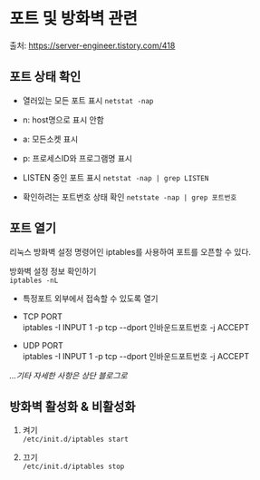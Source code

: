 # 포트 및 방화벽 관련

출처: https://server-engineer.tistory.com/418

## 포트 상태 확인

- 열러있는 모든 포트 표시
    `netstat -nap`
- n: host명으로 표시 안함
- a: 모든소켓 표시
- p: 프로세스ID와 프로그램명 표시

- LISTEN 중인 포트 표시
    `netstat -nap | grep LISTEN`

- 확인하려는 포트번호 상태 확인
    `netstate -nap | grep 포트번호`

## 포트 열기
리눅스 방화벽 설정 명령어인 iptables를 사용하여 포트를 오픈할 수 있다. 

방화벽 설정 정보 확인하기    
`iptables -nL`

- 특정포트 외부에서 접속할 수 있도록 열기    

- TCP PORT   
iptables -I INPUT 1 -p tcp --dport 인바운드포트번호 -j ACCEPT

- UDP PORT   
  iptables -I INPUT 1 -p tcp --dport 인바운드포트번호 -j ACCEPT

_...기타 자세한 사항은 상단 블로그로_

## 방화벽 활성화 & 비활성화

1. 켜기   
`/etc/init.d/iptables start`   

2. 끄기   
`/etc/init.d/iptables stop` 